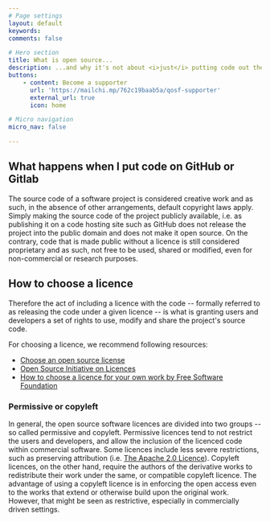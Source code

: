 ```yaml
---
# Page settings
layout: default
keywords:
comments: false

# Hero section
title: What is open source...
description: ...and why it's not about <i>just</i> putting code out there
buttons:
    - content: Become a supporter
      url: 'https://mailchi.mp/762c19baab5a/qosf-supporter'
      external_url: true
      icon: home

# Micro navigation
micro_nav: false

---
```


## What happens when I put code on GitHub or Gitlab
The source code of a software project is considered creative work and as such, in the absence of other arrangements, default copyright laws apply.
Simply making the source code of the project publicly available, i.e. as publishing it on a code hosting site such as GitHub does not release the project into the public domain and does not make it open source.
On the contrary, code that is made public without a licence is still considered proprietary and as such, not free to be used, shared or modified, even for non-commercial or research purposes.

## How to choose a licence

Therefore the act of including a licence with the code -- formally referred to as releasing the code under a given licence -- is what is granting users and developers a set of rights to use, modify and share the project's source code.

For choosing a licence, we recommend following resources:
* [Choose an open source license](https://choosealicense.com/) 
* [Open Source Initiative on Licences](https://opensource.org/licenses)
* [How to choose a licence for your own work by Free Software Foundation](https://www.gnu.org/licenses/license-recommendations.en.html)

### Permissive or copyleft
In general, the open source software licences are divided into two groups -- so called permissive and copyleft.
Permissive licences tend to not restrict the users and developers, and allow the inclusion of the licenced code within commercial software.
Some licences include less severe restrictions, such as preserving attribution (i.e. [The Apache 2.0 Licence](https://opensource.org/licenses/Apache-2.0)).
Copyleft licences, on the other hand, require the authors of the derivative works to redistribute their work under the same, or compatible copyleft licence.
The advantage of using a copyleft licence is in enforcing the open access even to the works that extend or otherwise build upon the original work.
However, that might be seen as restrictive, especially in commercially driven settings.

